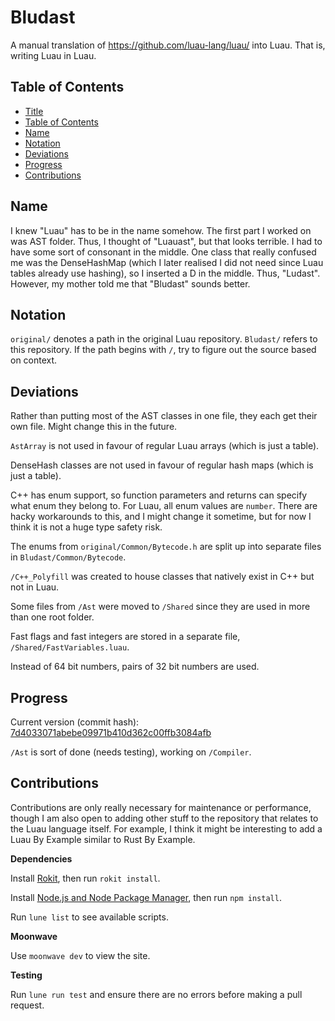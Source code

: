 # Bludast

A manual translation of https://github.com/luau-lang/luau/ into Luau. That is, writing Luau in Luau.

## Table of Contents

- [Title](#bludast)
- [Table of Contents](#table-of-contents)
- [Name](#name)
- [Notation](#notation)
- [Deviations](#deviations)
- [Progress](#progress)
- [Contributions](#contributions)

## Name

I knew "Luau" has to be in the name somehow. The first part I worked on was AST folder. Thus, I thought of "Luauast", but that looks terrible. I had to have some sort of consonant in the middle. One class that really confused me was the DenseHashMap (which I later realised I did not need since Luau tables already use hashing), so I inserted a D in the middle. Thus, "Ludast". However, my mother told me that "Bludast" sounds better.

## Notation

`original/` denotes a path in the original Luau repository. `Bludast/` refers to this repository. If the path begins with `/`, try to figure out the source based on context.

## Deviations

Rather than putting most of the AST classes in one file, they each get their own file. Might change this in the future.

`AstArray` is not used in favour of regular Luau arrays (which is just a table).

DenseHash classes are not used in favour of regular hash maps (which is just a table).

C++ has enum support, so function parameters and returns can specify what enum they belong to. For Luau, all enum values are `number`. There are hacky workarounds to this, and I might change it sometime, but for now I think it is not a huge type safety risk.

The enums from `original/Common/Bytecode.h` are split up into separate files in `Bludast/Common/Bytecode`.

`/C++_Polyfill` was created to house classes that natively exist in C++ but not in Luau.

Some files from `/Ast` were moved to `/Shared` since they are used in more than one root folder.

Fast flags and fast integers are stored in a separate file, `/Shared/FastVariables.luau`.

Instead of 64 bit numbers, pairs of 32 bit numbers are used.

## Progress

Current version (commit hash): [7d4033071abebe09971b410d362c00ffb3084afb](https://github.com/luau-lang/luau/tree/7d4033071abebe09971b410d362c00ffb3084afb)

`/Ast` is sort of done (needs testing), working on `/Compiler`.

## Contributions

Contributions are only really necessary for maintenance or performance, though I am also open to adding other stuff to the repository that relates to the Luau language itself. For example, I think it might be interesting to add a Luau By Example similar to Rust By Example.

**Dependencies**

Install [Rokit](https://github.com/rojo-rbx/rokit), then run `rokit install`.

Install [Node.js and Node Package Manager](https://nodejs.org/en/download), then run `npm install`.

Run `lune list` to see available scripts.

**Moonwave**

Use `moonwave dev` to view the site.

**Testing**

Run `lune run test` and ensure there are no errors before making a pull request.